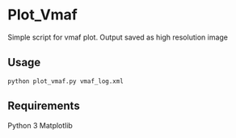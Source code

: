 # Plot_Vmaf
Simple script for vmaf plot.
Output saved as high resolution image

## Usage
`python plot_vmaf.py vmaf_log.xml`

## Requirements
Python 3
Matplotlib
